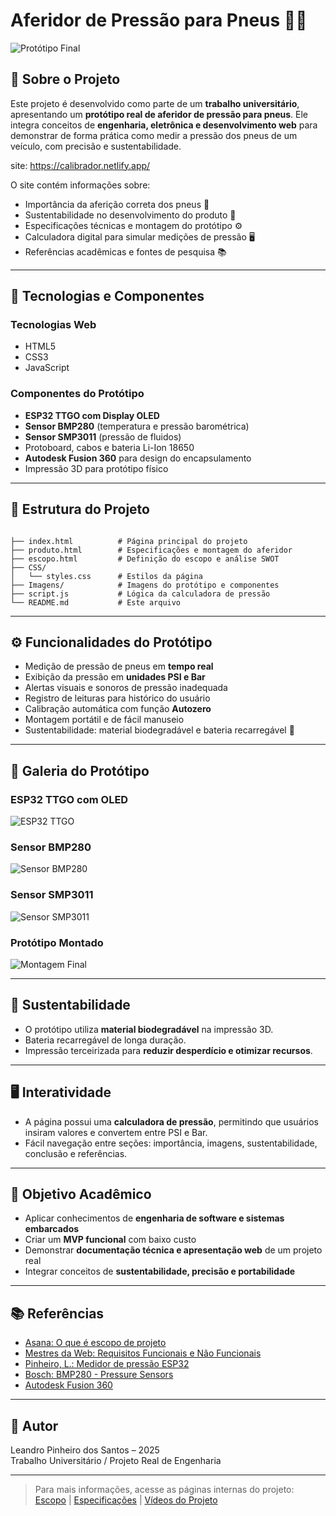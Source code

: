 
# Aferidor de Pressão para Pneus 🚗💨

![Protótipo Final](./Imagens/Aferidor.png)

## 📝 Sobre o Projeto

Este projeto é desenvolvido como parte de um **trabalho universitário**, apresentando um **protótipo real de aferidor de pressão para pneus**. Ele integra conceitos de **engenharia, eletrônica e desenvolvimento web** para demonstrar de forma prática como medir a pressão dos pneus de um veículo, com precisão e sustentabilidade.

site: https://calibrador.netlify.app/

O site contém informações sobre:

- Importância da aferição correta dos pneus 🛞
- Sustentabilidade no desenvolvimento do produto 🌱
- Especificações técnicas e montagem do protótipo ⚙️
- Calculadora digital para simular medições de pressão 🖥️
- Referências acadêmicas e fontes de pesquisa 📚

---

## 🔧 Tecnologias e Componentes

### Tecnologias Web
- HTML5
- CSS3
- JavaScript

### Componentes do Protótipo
- **ESP32 TTGO com Display OLED**
- **Sensor BMP280** (temperatura e pressão barométrica)
- **Sensor SMP3011** (pressão de fluidos)
- Protoboard, cabos e bateria Li-Ion 18650
- **Autodesk Fusion 360** para design do encapsulamento
- Impressão 3D para protótipo físico

---

## 📐 Estrutura do Projeto

```

├── index.html          # Página principal do projeto
├── produto.html        # Especificações e montagem do aferidor
├── escopo.html         # Definição do escopo e análise SWOT
├── CSS/
│   └── styles.css      # Estilos da página
├── Imagens/            # Imagens do protótipo e componentes
├── script.js           # Lógica da calculadora de pressão
└── README.md           # Este arquivo

```

---

## ⚙️ Funcionalidades do Protótipo

- Medição de pressão de pneus em **tempo real**
- Exibição da pressão em **unidades PSI e Bar**
- Alertas visuais e sonoros de pressão inadequada
- Registro de leituras para histórico do usuário
- Calibração automática com função **Autozero**
- Montagem portátil e de fácil manuseio
- Sustentabilidade: material biodegradável e bateria recarregável 🔋

---

## 📸 Galeria do Protótipo

### ESP32 TTGO com OLED
![ESP32 TTGO](./Imagens/esp.jpg)

### Sensor BMP280
![Sensor BMP280](./Imagens/bmp.jpg)

### Sensor SMP3011
![Sensor SMP3011](./Imagens/smp.png)

### Protótipo Montado
![Montagem Final](./Imagens/montagem.jpg)

---

## 🌱 Sustentabilidade

- O protótipo utiliza **material biodegradável** na impressão 3D.
- Bateria recarregável de longa duração.
- Impressão terceirizada para **reduzir desperdício e otimizar recursos**.

---

## 🖥️ Interatividade

- A página possui uma **calculadora de pressão**, permitindo que usuários insiram valores e convertem entre PSI e Bar.
- Fácil navegação entre seções: importância, imagens, sustentabilidade, conclusão e referências.

---

## 🎯 Objetivo Acadêmico

- Aplicar conhecimentos de **engenharia de software e sistemas embarcados**
- Criar um **MVP funcional** com baixo custo
- Demonstrar **documentação técnica e apresentação web** de um projeto real
- Integrar conceitos de **sustentabilidade, precisão e portabilidade**

---

## 📚 Referências

- [Asana: O que é escopo de projeto](https://asana.com/pt/resources/project-scope)  
- [Mestres da Web: Requisitos Funcionais e Não Funcionais](https://www.mestresdaweb.com.br/tecnologias/requisitos-funcionais-e-nao-funcionais-o-que-sao)  
- [Pinheiro, L.: Medidor de pressão ESP32](https://github.com/Leandro-Pinheiro-Dev/medidor-pressao-esp32-?tab=readme-ov-file)  
- [Bosch: BMP280 - Pressure Sensors](https://www.bosch-sensortec.com/products/environmental-sensors/pressure-sensors/bmp280/)  
- [Autodesk Fusion 360](https://www.autodesk.com/products/fusion-360/)

---

## 👤 Autor

Leandro Pinheiro dos Santos – 2025  
Trabalho Universitário / Projeto Real de Engenharia

---

> Para mais informações, acesse as páginas internas do projeto: [Escopo](escopo.html) | [Especificações](produto.html) | [Vídeos do Projeto](video.html)
